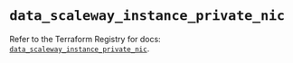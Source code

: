 # `data_scaleway_instance_private_nic`

Refer to the Terraform Registry for docs: [`data_scaleway_instance_private_nic`](https://registry.terraform.io/providers/scaleway/scaleway/2.59.0/docs/data-sources/instance_private_nic).
